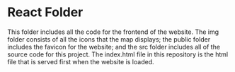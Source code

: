 # React Folder

This folder includes all the code for the frontend of the website. The img folder consists of all the icons that the map displays; the public folder includes the favicon for the website; and the src folder includes all of the source code for this project. The index.html file in this repository is the html file that is served first when the website is loaded.